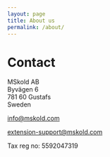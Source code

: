 ```yaml
---
layout: page
title: About us
permalink: /about/
---
```




# Contact 
MSkold AB  
Byvägen 6  
781 60 Gustafs  
Sweden  


info@mskold.com

extension-support@mskold.com

Tax reg no: 5592047319

